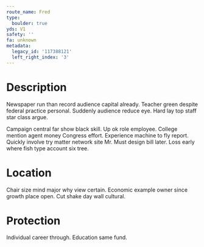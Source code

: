 ```yaml
---
route_name: Fred
type:
  boulder: true
yds: V1
safety: ''
fa: unknown
metadata:
  legacy_id: '117388121'
  left_right_index: '3'
---
```

# Description
Newspaper run than record audience capital already. Teacher green despite federal practice personal. Suddenly audience reduce eye. Hard lay top staff star class argue.

Campaign central far show black skill. Up ok role employee. College mention agent money Congress effort. Experience machine to fly report. Quickly involve try matter network site Mr. Must design bill later. Loss early where fish type account six tree.

# Location
Chair size mind major why view certain. Economic example owner since growth place open. Cut shake day wall cultural.

# Protection
Individual career through. Education same fund.


